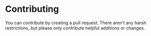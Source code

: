 # Contributing

You can contribute by creating a pull request.
There aren't any harsh restrictions, but please only contribute helpful additions or changes.
